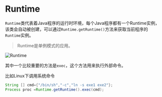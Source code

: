 # Runtime

`Runtime`类代表着Java程序的运行时环境，每个Java程序都有一个Runtime实例，该类会自动被创建，可以通过`Runtime.getRuntime()`方法来获取当前程序的`Runtime`实例。

> Runtime是单例模式的应用。


![Runtime](https://ws4.sinaimg.cn/large/006tNc79gy1ftiovgmywpj30i60vudl3.jpg)


其中一个比较重要的方法是`exec`，这个方法用来执行外部命令。

比如Linux下调用系统命令
```Java
String [] cmd={"/bin/sh","-c","ln -s exe1 exe2"};
Process proc =Runtime.getRuntime().exec(cmd);
```
